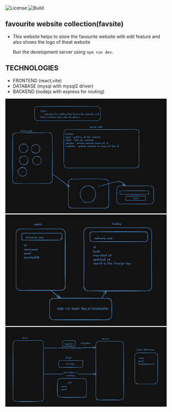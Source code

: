 ![License](https://img.shields.io/badge/license-MIT-blue.svg)
![Build](https://img.shields.io/badge/build-passing-brightgreen)


## favourite website collection(favsite)
- This website helps to store the favourite website with edit feature and also shows the logo of theat website

  Run the development server using `npm run dev`.


## TECHNOLOGIES
- FRONTEND (react,vite)
- DATABASE (mysql with mysql2 driver)
- BACKEND (nodejs with express for routing)

<img src="./archtecture/design.png">
<img src="./archtecture/design1.png">
<img src="./archtecture/design2.png">

